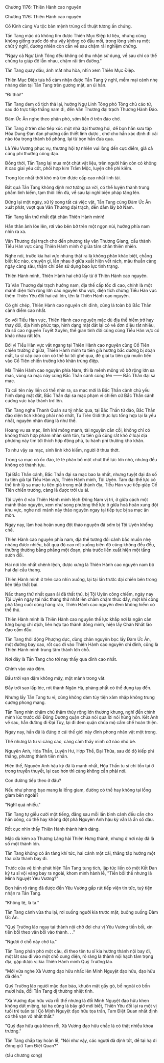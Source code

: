 




Chương 1176: Thiên Hành cao nguyên


Chương 1176: Thiên Hành cao nguyên

Cổ Kinh cùng Vu tộc bản mệnh trùng cổ thuật tương ấn chứng.

Tần Tang mặc dù không tìm được Thiên Mục Điệp tư liệu, nhưng cũng không giống trước đó như vậy không có đầu mối, trong lòng sinh ra một chút ý nghĩ, đương nhiên còn cần về sau chậm rãi nghiệm chứng.

"Ngay cả Ngự Linh Tông đều không có thu nhận sử dụng, về sau chỉ có thể chúng ta giúp đỡ lẫn nhau, chậm rãi tìm đường."

Tần Tang quay đầu, ánh mắt nhu hòa, nhìn xem Thiên Mục Điệp.

Thiên Mục Điệp tựa hồ cảm nhận được Tần Tang ý nghĩ, mềm mại cánh nhẹ nhàng dán tại Tần Tang trên gương mặt, an ủi hắn.

"Đi thôi!"

Tần Tang đem cổ tịch thả lại, hướng Ngự Linh Tông phó Tông chủ cáo từ, sau đó trực tiếp thẳng nam đi, đến Vân Thương đại trạch Thương Hành Đảo.

Đàm Ức Ân nghe theo phân phó, sớm liền ở trên đảo chờ.

Tần Tang ở trên đảo tiếp xúc một nhà đại thương hội, để bọn hắn sưu tập Hỏa Dung Đan đan phương cần thiết linh dược , chờ cho hắn xác định đi cái nào tòa trọng thành bố phòng, lại từ bọn hắn đưa qua.

Là Yêu Vương phục vụ, thương hội tự nhiên vui lòng đến cực điểm, giá cả cũng phi thường công đạo.

Đồng thời, Tần Tang lại mua một chút vật liệu, trên người hắn còn có không ít cao giai yêu cốt, phối hợp kim Trầm Mộc, luyện chế phi kiếm.

Trong lúc nhất thời khó mà tìm được cấp cao nhất linh tài.

Bất quá Tần Tang không định mơ tưởng xa vời, có thể luyện thành trung phẩm linh kiếm, tạm thời liền đủ, về sau lại nghĩ biện pháp tăng lên.

Dừng lại một ngày, xử lý xong tất cả việc vặt, Tần Tang cùng Đàm Ức Ân xuất phát, vượt qua Vân Thương đại trạch, đến đầm lầy bờ Nam.

Tần Tang lần thứ nhất đặt chân Thiên Hành minh!

Hắn thân ảnh lóe lên, rơi vào bên bờ trên một ngọn núi, hướng phía nam nhìn ra xa.

Vân Thương đại trạch cho đến phương tây vân Thương Giang, cấu thành Tiểu Hàn vực cùng Thiên Hành minh ở giữa tấm chắn thiên nhiên.

Nghe nói, trước kia hai vực nhưng thật ra là không phân khác biệt, chẳng biết lúc nào, chuyện gì, lẫn nhau ở giữa xuất hiện vết rách, mâu thuẫn càng ngày càng sâu, thậm chí đến sử dụng bạo lực tình trạng.

Thiên Hành minh, Thiên Hành hai chữ lấy từ ở Thiên Hành cao nguyên.

Từ Vân Thương đại trạch hướng nam, địa thế cấp tốc đi cao, chính là một mảnh diện tích rộng lớn cao nguyên khu vực, diện tích chừng Tiểu Hàn vực thêm Thiên Yêu đồi hai cái lớn, tên là Thiên Hành cao nguyên.

Có ghi chép, Thiên Hành cao nguyên chi đỉnh, cũng là toàn bộ Bắc Thần cảnh điểm cao nhất.

So với Tiểu Hàn vực, Thiên Hành cao nguyên mặc dù địa thế hiểm trở hay thay đổi, địa hình phức tạp, hình dạng mặt đất lại có vẻ đơn điệu rất nhiều, đa số cao nguyên Tuyết Xuyên, thế gian tình đời cũng cùng Tiểu Hàn vực có khác nhau rất lớn.

Bởi vì Tiểu Hàn vực vắt ngang tại Thiên Hành cao nguyên cùng Cổ Tiên chiến trường ở giữa, Thiên Hành minh tu tiên giả hướng bắc đường bị đoạn mất, tu sĩ cấp cao còn có thể lui tới ghé qua, đê giai tu tiên giả muốn tiến vào Cổ Tiên chiến trường khó khăn trùng điệp.

Mà Thiên Hành cao nguyên phía Nam, thì là mênh mông vô bờ rộng lớn sa mạc, vùng sa mạc này cùng Bắc Thần cảnh cùng tên —— Bắc Thần đại sa mạc.

Từ cái tên này liền có thể nhìn ra, sa mạc mới là Bắc Thần cảnh chủ yếu hình dạng mặt đất, Bắc Thần đại sa mạc phạm vi chiếm cứ Bắc Thần cảnh cương vực bảy thành trở lên.

Tần Tang nghe Thanh Quân sư tỷ nhắc qua, tại Bắc Thần tứ đảo, Bắc Thần đảo diện tích không phải nhỏ nhất, Tu Tiên Giới thực lực tổng hợp lại là yếu nhất, nguyên nhân đúng là như thế.

Hoang vu sa mạc, linh khí mỏng manh, tài nguyên cằn cỗi, không chỉ có không thích hợp phàm nhân sinh tồn, tu tiên giả cũng rất khó ở loại địa phương này tìm tới thích hợp động phủ, tu hành phi thường khó khăn.

To như vậy sa mạc, sinh linh khó kiếm, người ở thưa thớt.

Trong sa mạc có ốc đảo, lẻ tẻ phân bố một chút thế lực lớn nhỏ, nhưng đều không có thành tựu.

Tại Bắc Thần cảnh, Bắc Thần đại sa mạc bao la nhất, nhưng tuyệt đại đa số tu tiên giả tại Tiểu Hàn vực, Thiên Hành minh, Tội Uyên. Tam đại thế lực có thể tính là sa mạc tu tiên giả trong mắt thánh địa, Tiểu Hàn vực tiếp giáp Cổ Tiên chiến trường, càng là được trời ưu ái.

Tội Uyên ở vào Thiên Hành minh lệch Đông Nam vị trí, ở giữa cách một mảnh thảo nguyên, xem như song phương thế lực ở giữa hoà hoãn xung đột khu vực, nghe nói mảnh này thảo nguyên ngay tại tiếp tục bị sa mạc ăn mòn.

Ngày nay, làm hoà hoãn xung đột thảo nguyên đã sớm bị Tội Uyên khống chế.

Thiên Hành cao nguyên phía nam, địa thế tương đối cánh bắc muốn nhẹ nhàng được nhiều, bất quá độ cao rớt xuống biên độ cũng không đều đều, thường thường bằng phẳng một đoạn, phía trước liền xuất hiện một tầng sườn đồi.

Hai nơi lớn nhất chênh lệch, được xưng là Thiên Hành cao nguyên nam bộ hai đại cầu thang.

Thiên Hành minh ở trên cao nhìn xuống, lại tại lần trước đại chiến bên trong liên tiếp thất bại.

Nấc thang thứ nhất quan ải đã thất thủ, bị Tội Uyên công chiếm, ngày nay Tội Uyên ngay tại nấc thang thứ nhất lên chầm chậm thúc đẩy, một khi công phá tầng cuối cùng hàng rào, Thiên Hành cao nguyên đem không hiểm có thể thủ.

Thiên Hành minh là Thiên Hành cao nguyên thế lực khắp nơi là ngăn cản lưng bụng chi địch, liên hợp tạo thành đồng minh, hiện lấy Chân Nhất lão đạo cầm đầu.

Tần Tang thôi động Phượng dực, dùng chân nguyên bọc lấy Đàm Ức Ân, một đường bay cao, rốt cục đi vào Thiên Hành cao nguyên chi đỉnh, cũng là Thiên Hành minh trung tâm thành lớn chỗ.

Nơi đây là Tần Tang cho tới nay thấy qua đỉnh cao nhất.

Chính vào vào đêm.

Bầu trời vạn dặm không mây, một mảnh trong vắt.

Đầy trời sao lấp lóe, rót thành Ngân Hà, phảng phất có thể đụng tay đến.

Nhưng lấy Tần Tang tu vi, cũng không dám tùy tiện xâm nhập không trung cương phong mang.

Tần Tang nhìn chăm chú thâm thúy rộng lớn thương khung, nghĩ đến chính mình lúc trước đối Đông Dương quận chúa nói qua lời nói hùng hồn. Kết Anh về sau, hắn đường đi Đại Tùy, lại đi đem quận chúa mộ cấm chế hoàn thiện.

Ngày nay, hắn đã là đứng ở cái thế giới này đỉnh phong nhân vật một trong.

Thế nhưng là tu vi càng cao, càng cảm thấy mình cỡ nào nhỏ bé.

Nguyên Anh, Hóa Thần, Luyện Hư, Hợp Thể, Đại Thừa, sau đó độ kiếp phi thăng, phương thành tiên nhân.

Hiện thế, Nguyên Anh hậu kỳ đã là mạnh nhất, Hóa Thần tu sĩ chỉ tồn tại ở trong truyền thuyết, lại cao hơn thì càng không cần phải nói.

Con đường tiếp theo ở đâu?

Nếu như phong bạo mang là lồng giam, đường có thể hay không tại lồng giam bên ngoài?

"Nghĩ quá nhiều."

Tần Tang tự giễu cười một tiếng, đằng sau mỗi lần bình cảnh đều cần cho hắn xông, có thể hay không đột phá Nguyên Anh hậu kỳ vẫn là ẩn số đâu.

Rốt cục nhìn thấy Thiên Hành thành hình dáng.

Mặc dù kém xa Thương Lãng hải Thiên Hưng thành, nhưng ở nơi này đã là số một thành lớn.

Tần Tang không có ẩn tàng khí tức, hai cánh một cái, thẳng tắp hướng một tòa cửa thành bay đi.

Trước cửa vệ binh phát hiện Tần Tang tung tích, lập tức liền có một Kết Đan kỳ tu sĩ vội vàng bay ra ngoài, khom mình hành lễ, "Tiền bối thế nhưng là Minh Nguyệt Yêu Vương?"

Bọn hắn rõ ràng đã được đến Yêu Vương gấp rút tiếp viện tin tức, tuỳ tiện nhận ra Tần Tang.

"Không tệ, là ta."

Tần Tang cánh vừa thu lại, rơi xuống người kia trước mặt, buông xuống Đàm Ức Ân.

"Quý Trường lão ngay tại thành nội chờ đợi chư vị Yêu Vương tiền bối, xin tiền bối theo vãn bối vào thành. . ."

"Ngươi ở chỗ này chờ ta."

Tần Tang phân phó một câu, đi theo tên tu sĩ kia hướng thành nội bay đi, một lát sau đi vào một chỗ cung điện, rõ ràng là thành nội hạch tâm trọng địa, gặp được vị kia Thiên Hành minh Quý Trường lão.

"Mới vừa nghe Xà Vương đạo hữu nhấc lên Minh Nguyệt đạo hữu, đạo hữu đã đến."

Quý Trường lão người mặc đạo bào, khuôn mặt gầy gò, bề ngoài có bốn mươi hứa, đối Tần Tang dị thường nhiệt tình.

"Xà Vương đạo hữu vừa rồi thế nhưng là đối Minh Nguyệt đạo hữu khen không dứt miệng, tại hạ cũng là bây giờ mới biết, Thiên Yêu đồi lại ra một vị tuổi trẻ tuấn tài! Có Minh Nguyệt đạo hữu tọa trấn, Tam Điệt Quan nhất định có thể vạn vô nhất thất."

"Quý đạo hữu quá khen rồi, Xà Vương đạo hữu chắc là có thật nhiều khoa trương."

Tần Tang chắp tay hoàn lễ, "Nói như vậy, các ngươi đã định tốt, để tại hạ đi đóng giữ Tam Điệt Quan?"

(tấu chương xong)




